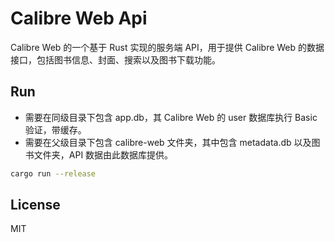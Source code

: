 # Calibre Web Api

Calibre Web 的一个基于 Rust 实现的服务端 API，用于提供 Calibre Web 的数据接口，包括图书信息、封面、搜索以及图书下载功能。

## Run

- 需要在同级目录下包含 app.db，其 Calibre Web 的 user 数据库执行 Basic 验证，带缓存。
- 需要在父级目录下包含 calibre-web 文件夹，其中包含 metadata.db 以及图书文件夹，API 数据由此数据库提供。

```bash
cargo run --release
```

## License

MIT
